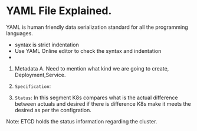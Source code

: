 # YAML File Explained.

YAML is human friendly data serialization standard for all the programming languages.
- syntax is strict indentation 
- Use YAML Online editor to check the syntax and indentation
- 
1. Metadata
     A. Need to mention what kind we are going to create, Deployment,Service.
   
2. ```Specification```:

3. ```Status```: In this segment K8s compares what is the actual difference between actuals and desired
if there is difference K8s make it meets the desired as per the configration.

Note: ETCD holds the status information regarding the cluster.
   

